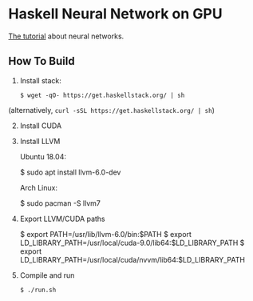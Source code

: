 # Haskell Neural Network on GPU

[The tutorial](http://penkovsky.com/post/neural-networks-2/) about neural networks.

## How To Build

1. Install stack:

     ```
     $ wget -qO- https://get.haskellstack.org/ | sh
     ```

(alternatively, `curl -sSL https://get.haskellstack.org/ | sh`)

2. Install CUDA
3. Install LLVM

    Ubuntu 18.04:

    $ sudo apt install llvm-6.0-dev

    Arch Linux:

    $ sudo pacman -S llvm7

4. Export LLVM/CUDA paths

    $ export PATH=/usr/lib/llvm-6.0/bin:$PATH
    $ export LD_LIBRARY_PATH=/usr/local/cuda-9.0/lib64:$LD_LIBRARY_PATH
    $ export LD_LIBRARY_PATH=/usr/local/cuda/nvvm/lib64:$LD_LIBRARY_PATH

5. Compile and run

     ```
     $ ./run.sh
     ```
